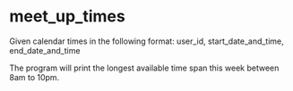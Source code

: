 # meet_up_times

Given calendar times in the following format:
user_id, start_date_and_time, end_date_and_time

The program will print the longest available time span this week between 8am to 10pm.
